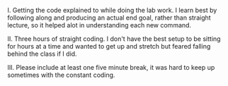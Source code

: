 
I. Getting the code explained to while doing the lab work. I learn best by following along and producing an actual end goal, rather than straight lecture, so it helped alot in understanding each new command.

II. Three hours of straight coding. I don't have the best setup to be sitting for hours at a time and wanted to get up and stretch but feared falling behind the class if I did.

III. Please include at least one five minute break, it was hard to keep up sometimes with the constant coding.